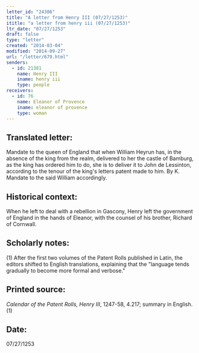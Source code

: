 ```yaml
---
letter_id: "24386"
title: "A letter from Henry III (07/27/1253)"
ititle: "a letter from henry iii (07/27/1253)"
ltr_date: "07/27/1253"
draft: false
type: "letter"
created: "2014-03-04"
modified: "2014-09-27"
url: "/letter/679.html"
senders:
  - id: 21381
    name: Henry III
    iname: henry iii
    type: people
receivers:
  - id: 76
    name: Eleanor of Provence
    iname: eleanor of provence
    type: woman
---
```

<h2> Translated letter:</h2>Mandate to the queen of England that when William Heyrun has, in the absence of the king from the realm, delivered to her the castle of Bamburg, as the king has ordered him to do, she is to deliver it to John de Lessinton, according to the tenour of the king's letters patent made to him.  By K.
Mandate to the said William accordingly.
<h2 class="mt-4"> Historical context:</h2>When he left to deal with a rebellion in Gascony, Henry left the government of England in the hands of Eleanor, with the counsel of his brother, Richard of Cornwall.
<h2 class="mt-4"> Scholarly notes:</h2>(1)  After the first two volumes of the Patent Rolls published in Latin, the editors shifted to English translations, explaining that the "language tends gradually to become more formal and verbose."
<h2 class="mt-4"> Printed source:</h2><p><em>Calendar of the Patent Rolls, Henry III</em>, 1247-58, 4.217; summary in English.(1)</p><h2 class="mt-4"> Date:</h2>07/27/1253